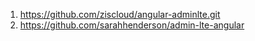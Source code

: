 1. https://github.com/ziscloud/angular-adminlte.git
2. https://github.com/sarahhenderson/admin-lte-angular
